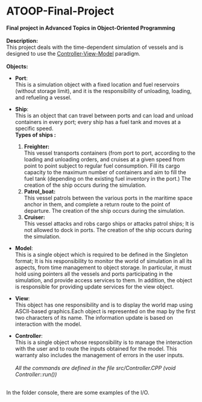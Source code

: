 # ATOOP-Final-Project
**Final project in Advanced Topics in Object-Oriented Programming<br/>**
<br/>
**Description:**<br/>
This project deals with the time-dependent simulation of vessels and is designed to use the [Controller-View-Model](https://en.wikipedia.org/wiki/Model%E2%80%93view%E2%80%93controller) paradigm.  
<br/>
**Objects:**<br/>
- **Port**:<br/>
This is a simulation object with a fixed location and fuel reservoirs (without storage limit), and it is the responsibility of unloading, loading, and refueling a vessel. <br/>
- **Ship**:<br/>
This is an object that can travel between ports and can load and unload containers in every port; every ship has a fuel tank and moves at a specific speed.<br/>
**Types of ships :** <br/>
  1) **Freighter:**<br/>
This vessel transports containers (from port to port, according to the loading and unloading orders, and cruises at a given speed from point to point subject to regular fuel consumption. Fill its cargo capacity to the maximum number of containers and aim to fill the fuel tank (depending on the existing fuel inventory in the port.) The creation of the ship occurs during the simulation.<br/>
  2) **Patrol_boat:**<br/>
This vessel patrols between the various ports in the maritime space anchor in them, and complete a return route to the point of departure. The creation of the ship occurs during the simulation.<br/>
  3) **Cruiser:**<br/>
This vessel attacks and robs cargo ships or attacks patrol ships; It is not allowed to dock in ports. The creation of the ship occurs during the simulation. <br/>

- **Model**:<br/>
This is a single object which is required to be defined in the Singleton format; It is his responsibility to monitor the world of simulation in all its aspects, from time management to object storage. In particular, it must hold using pointers all the vessels and ports participating in the simulation, and provide access services to them. In addition, the object is responsible for providing update services for the view object.<br/>
- **View**:<br/>
This object has one responsibility and is to display the world map using ASCII-based graphics.Each object is represented on the map by the first two characters of its name. The information update is based on interaction with the model.<br/>
- **Controller**:<br/>
This is a single object whose responsibility is to manage the interaction with the user and to route the inputs obtained for the model. This warranty also includes the management of errors in the user inputs. <br/><br/>
*All the commands are defined in the file src/Controller.CPP (void Controller::run())*
<br/>
In the folder console, there are some examples of the I/O.

